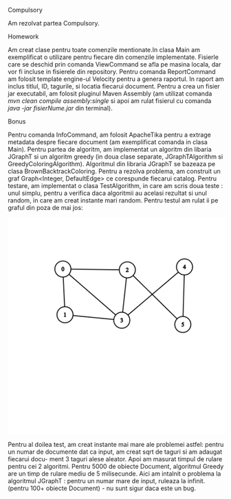 Compulsory

Am rezolvat partea Compulsory.

Homework

Am creat clase pentru toate comenzile mentionate.In clasa Main am exemplificat o utilizare pentru fiecare din comenzile implementate. Fisierle care se deschid prin
comanda ViewCommand se afla pe masina locala, dar vor fi incluse in fisierele din repository. Pentru comanda ReportCommand am folosit template engine-ul Velocity pentru a genera raportul. In raport am inclus 
titlul, ID, tagurile, si locatia fiecarui document. Pentru a crea un fisier jar executabil, am folosit pluginul Maven Assembly (am utilizat comanda *mvn clean compile
assembly:single* si apoi am rulat fisierul cu comanda *java -jar fisierNume.jar* din terminal).

Bonus

Pentru comanda InfoCommand, am folosit ApacheTika pentru a extrage metadata despre fiecare document (am exemplificat comanda in clasa Main). Pentru partea de algoritm,
am implementat un algoritm din libaria JGraphT si un algoritm greedy (in doua clase separate, JGraphTAlgorithm si GreedyColoringAlgorithm). Algoritmul din libraria 
JGraphT se bazeaza pe clasa BrownBacktrackColoring. Pentru a rezolva problema, am construit un graf Graph<Integer, DefaultEdge> ce corespunde fiecarui catalog. 
Pentru testare, am implementat o clasa TestAlgorithm, in care am scris doua teste : unul simplu, pentru a verifica daca algoritmii au acelasi rezultat si unul random,
in care am creat instante mari random. Pentru testul am rulat ii pe graful din poza de mai jos: 

![alt text](https://github.com/IvanCristian112/JavaLab/blob/main/Lab5/graph(2).png?raw=true)

Pentru al doilea test, am creat instante mai mare ale problemei astfel: pentru un numar de documente dat ca input, am creat sqrt de taguri si am adaugat fiecarui docu-
ment 3 taguri alese aleator. Apoi am masurat timpul de rulare pentru cei 2 algoritmi. Pentru 5000 de obiecte Document, algoritmul Greedy are un timp de rulare mediu 
de 5 milisecunde. Aici am intalnit o problema la algoritmul JGraphT : pentru un numar mare de input, ruleaza la infinit. (pentru 100+ obiecte Document) - nu sunt sigur
daca este un bug.

